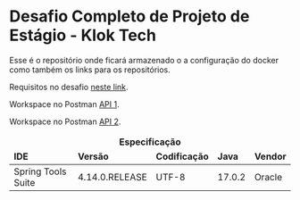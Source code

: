 # Desafio Completo de Projeto de Estágio - Klok Tech

Esse é o repositório onde ficará armazenado o a configuração do docker como também os links para os repositórios.


Requisitos no desafio [neste link](estagio-dev-klok-tech.pdf).

Workspace no Postman [API 1](https://www.postman.com/filipefariasc/workspace/desafio-klok-tech-estagio-api-1).

Workspace no Postman [API 2](https://www.postman.com/filipefariasc/workspace/desafio-klok-tech-estagio-api-2).



<table>
  <thead style="font-weight: bold">
    <tr >
      <td colspan="5" style="text-align:center">
        Especificação
      </td>
    </tr>
    <tr>
      <td>IDE</td>
      <td>Versão</td>
      <td>Codificação</td>
      <td>Java</td>
      <td>Vendor</td>
    </tr>
  </thead>
      
  <tbody>
    <tr>
      <td>Spring Tools Suite</td>
      <td>4.14.0.RELEASE</td>
      <td>UTF-8</td>
      <td>17.0.2</td>
      <td>Oracle</td>
    </tr>
  </tbody>
</table>
<!--

|                                 Especificação                         |
|-----------------------------------------------------------------------|
|        IDE         |     Versão     | Codificação |   Java   | Vendor |



|        IDE         |      Versão    | Codificação |   Java   | Vendor |
|--------------------|----------------|-------------|----------|--------|
| Spring Tools Suite | 4.14.0.RELEASE |    UTF-8    |  17.0.2  | Oracle |
-->

Tecnologias utilizadas